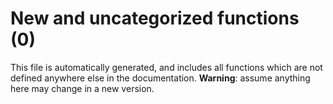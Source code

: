 # New and uncategorized functions (0)

This file is automatically generated, and includes all functions which are not defined anywhere else in the documentation. **Warning**: assume anything here may change in a new version.
